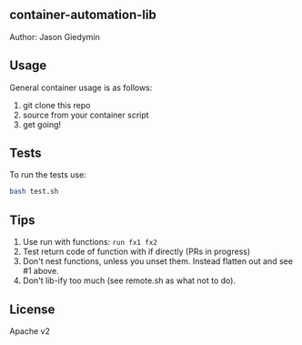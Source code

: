 container-automation-lib
------------------------

Author: Jason Giedymin

## Usage

General container usage is as follows:

1. git clone this repo
1. source from your container script
1. get going!

## Tests

To run the tests use:

```bash
bash test.sh
```

## Tips

1. Use run with functions: `run fx1 fx2`
1. Test return code of function with if directly (PRs in progress)
1. Don't nest functions, unless you unset them. Instead flatten out and see #1 above.
1. Don't lib-ify too much (see remote.sh as what not to do).


## License

Apache v2